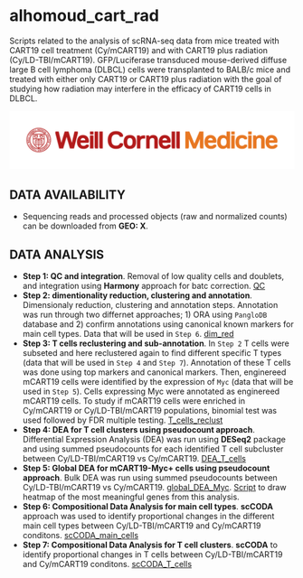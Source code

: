 # alhomoud_cart_rad
Scripts related to the analysis of scRNA-seq data from mice treated with CART19 cell treatment (Cy/mCART19) and with CART19 plus radiation (Cy/LD-TBI/mCART19). GFP/Luciferase transduced mouse-derived diffuse large B cell lymphoma (DLBCL) cells were transplanted to BALB/c mice and treated with either only CART19 or CART19 plus radiation with the goal of studying how radiation may interfere in the efficacy of CART19 cells in DLBCL.

![](WCM_MB_LOGO_HZSS1L_CLR_RGB_new.png)

## DATA AVAILABILITY

* Sequencing reads and processed objects (raw and normalized counts) can be downloaded from **GEO: X**.

## DATA ANALYSIS

- **Step 1: QC and integration**. Removal of low quality cells and doublets, and integration using **Harmony** approach for batc correction. [QC](https://github.com/abcwcm/alhomoud_cart_rad/blob/main/analysis/Guzman_sc_filtering_clean.ipynb)
- **Step 2: dimentionality reduction, clustering and annotation**. Dimensionaly reduction, clustering and annotation steps. Annotation was run through two differnet approaches; 1) ORA using `PangloDB` database and 2) confirm annotations using canonical known markers for main cell types. Data that will be used in `Step 6`. [dim_red](https://github.com/abcwcm/alhomoud_cart_rad/blob/main/analysis/Guzman_harmony_post_integration_clean.ipynb)
- **Step 3: T cells reclustering and sub-annotation**. In `Step 2` T cells were subseted and here reclustered again to find different specific T types (data that will be used in `Step 4` and `Step 7`). Annotation of these T cells was done using top markers and canonical markers. Then, enginereed mCART19 cells were identified by the expression of `Myc` (data that will be used in `Step 5`). Cells expressing Myc were annotated as enginereed mCART19 cells. To study if mCART19 cells were enriched in Cy/mCART19 or Cy/LD-TBI/mCART19 populations, binomial test was used followed by FDR multiple testing. [T_cells_reclust](https://github.com/abcwcm/alhomoud_cart_rad/blob/main/analysis/tcell_reclustering_annotation_clean.ipynb)
- **Step 4: DEA for T cell clusters using pseudocount approach**. Differential Expression Analysis (DEA) was run using **DESeq2** package and using summed pseudocounts for each identified T cell subcluster between Cy/LD-TBI/mCART19 vs Cy/mCART19. [DEA_T_cells](https://github.com/abcwcm/alhomoud_cart_rad/blob/main/analysis/pseudobulk_tcells_clean.ipynb)
- **Step 5: Global DEA for mCART19-Myc+ cells using pseudocount approach**. Bulk DEA was run using summed pseudocounts between Cy/LD-TBI/mCART19 vs Cy/mCART19. [global_DEA_Myc](https://github.com/abcwcm/alhomoud_cart_rad/blob/main/analysis/pseudobulk_CART.ipynb). [Script](ttps://github.com/abcwcm/alhomoud_cart_rad/blob/main/analysis/heatmap_MYC_pos_pseudoDE_all_Tcells.R) to draw heatmap of the most meaningful genes from this analysis. 
- **Step 6: Compositional Data Analysis for main cell types**. **scCODA** approach was used to identify proportional changes in the different main cell types between Cy/LD-TBI/mCART19 and Cy/mCART19 conditons. [scCODA_main_cells](https://github.com/abcwcm/alhomoud_cart_rad/blob/main/analysis/scCODA_compositional_data_all_cell_types.ipynb)
- **Step 7: Compositional Data Analysis for T cell clusters**. **scCODA** to identify proportional changes in T cells between Cy/LD-TBI/mCART19 and Cy/mCART19 conditons. [scCODA_T_cells](https://github.com/abcwcm/alhomoud_cart_rad/blob/main/analysis/scCODA_compositional_data_clean_t_cells.ipynb)